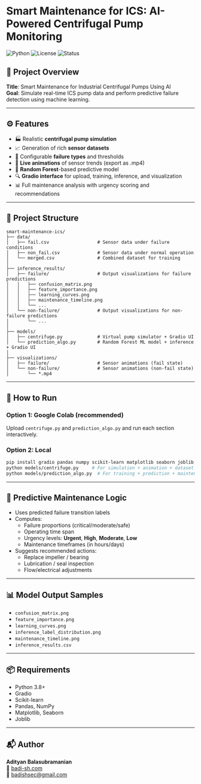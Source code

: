 # Smart Maintenance for ICS: AI-Powered Centrifugal Pump Monitoring

![Python](https://img.shields.io/badge/python-3.8%2B-blue)
![License](https://img.shields.io/badge/license-MIT-green)
![Status](https://img.shields.io/badge/status-Active-brightgreen)

## 🧠 Project Overview

**Title**: Smart Maintenance for Industrial Centrifugal Pumps Using AI  
**Goal**: Simulate real-time ICS pump data and perform predictive failure detection using machine learning.

---

## ⚙️ Features

- 🏭 Realistic **centrifugal pump simulation**
- 📈 Generation of rich **sensor datasets**
- 🔧 Configurable **failure types** and thresholds
- 🎥 **Live animations** of sensor trends (export as .mp4)
- 🤖 **Random Forest**-based predictive model
- 🔍 **Gradio interface** for upload, training, inference, and visualization
- 📊 Full maintenance analysis with urgency scoring and recommendations

---

## 📁 Project Structure

```
smart-maintenance-ics/
├── data/
│   ├── fail.csv                  # Sensor data under failure conditions
│   ├── non_fail.csv              # Sensor data under normal operation
│   └── merged.csv                # Combined dataset for training
│
├── inference_results/
│   ├── failure/                  # Output visualizations for failure predictions
│   │   ├── confusion_matrix.png
│   │   ├── feature_importance.png
│   │   ├── learning_curves.png
│   │   ├── maintenance_timeline.png
│   │   └── ...
│   └── non-failure/              # Output visualizations for non-failure predictions
│       └── ...
│
├── models/
│   ├── centrifuge.py             # Virtual pump simulator + Gradio UI
│   └── prediction_algo.py        # Random Forest ML model + inference + Gradio UI
│
├── visualizations/
│   ├── failure/                  # Sensor animations (fail state)
│   └── non-failure/              # Sensor animations (non-fail state)
│       └── *.mp4
```

---

## 🚀 How to Run

### Option 1: Google Colab (recommended)
Upload `centrifuge.py` and `prediction_algo.py` and run each section interactively.

### Option 2: Local
```bash
pip install gradio pandas numpy scikit-learn matplotlib seaborn joblib
python models/centrifuge.py     # For simulation + animation + dataset gen
python models/prediction_algo.py  # For training + prediction + maintenance analysis
```

---

## 🎯 Predictive Maintenance Logic

- Uses predicted failure transition labels
- Computes:
  - Failure proportions (critical/moderate/safe)
  - Operating time span
  - Urgency levels: **Urgent**, **High**, **Moderate**, **Low**
  - Maintenance timeframes (in hours/days)
- Suggests recommended actions:
  - Replace impeller / bearing
  - Lubrication / seal inspection
  - Flow/electrical adjustments

---

## 📊 Model Output Samples

- `confusion_matrix.png`
- `feature_importance.png`
- `learning_curves.png`
- `inference_label_distribution.png`
- `maintenance_timeline.png`
- `inference_results.csv`

---

## 📦 Requirements

- Python 3.8+
- Gradio
- Scikit-learn
- Pandas, NumPy
- Matplotlib, Seaborn
- Joblib

---

## 📬 Author

**Adityan Balasubramanian**  
🔗 [badi-sh.com](https://badi-sh.com)  
📧 badishsec@gmail.com
